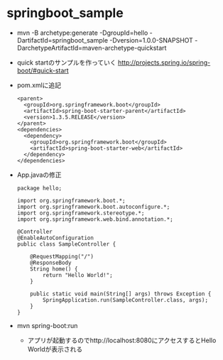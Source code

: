 # springboot_sample

* mvn -B archetype:generate -DgroupId=hello -DartifactId=springboot_sample -Dversion=1.0.0-SNAPSHOT -DarchetypeArtifactId=maven-archetype-quickstart
* quick startのサンプルを作っていく
http://projects.spring.io/spring-boot/#quick-start
* pom.xmlに追記

    ```
    <parent>
      <groupId>org.springframework.boot</groupId>
      <artifactId>spring-boot-starter-parent</artifactId>
      <version>1.3.5.RELEASE</version>
    </parent>
    <dependencies>
      <dependency>
        <groupId>org.springframework.boot</groupId>
        <artifactId>spring-boot-starter-web</artifactId>
      </dependency>
    </dependencies>
    ```

* App.javaの修正

    ```
    package hello;

    import org.springframework.boot.*;
    import org.springframework.boot.autoconfigure.*;
    import org.springframework.stereotype.*;
    import org.springframework.web.bind.annotation.*;
    
    @Controller
    @EnableAutoConfiguration
    public class SampleController {
    
        @RequestMapping("/")
        @ResponseBody
        String home() {
            return "Hello World!";
        }
    
        public static void main(String[] args) throws Exception {
            SpringApplication.run(SampleController.class, args);
        }
    }
    ```
* mvn spring-boot:run
  * アプリが起動するのでhttp://localhost:8080にアクセスするとHello Worldが表示される
